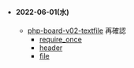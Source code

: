 - #### 2022-06-01(水)
  - [php-board-v02-textfile](https://github.com/winofsql/php-board-v02-textfile) 再確認
    - [require_once](https://www.php.net/manual/ja/function.require-once.php)
    - [header](https://www.php.net/manual/ja/function.header.php)
    - [file](https://www.php.net/manual/ja/function.file.php)
